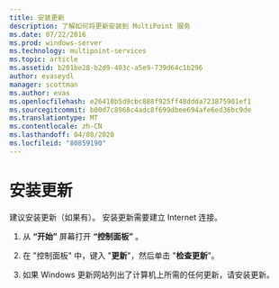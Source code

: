 ```yaml
---
title: 安装更新
description: 了解如何将更新安装到 MultiPoint 服务
ms.date: 07/22/2016
ms.prod: windows-server
ms.technology: multipoint-services
ms.topic: article
ms.assetid: b201be28-b2d9-403c-a5e9-739d64c1b296
author: evaseydl
manager: scottman
ms.author: evas
ms.openlocfilehash: e26410b5d9cbc888f925ff48ddda723875901ef1
ms.sourcegitcommit: b00d7c8968c4adc8f699dbee694afe6ed36bc9de
ms.translationtype: MT
ms.contentlocale: zh-CN
ms.lasthandoff: 04/08/2020
ms.locfileid: "80859190"
---
```

# <a name="install-updates"></a>安装更新
建议安装更新（如果有）。 安装更新需要建立 Internet 连接。  

1.  从 **“开始”** 屏幕打开 **“控制面板”** 。  
  
2.  在 "控制面板" 中，键入 "**更新**"，然后单击 "**检查更新**"。  
  
3.  如果 Windows 更新网站列出了计算机上所需的任何更新，请安装更新。  
  
